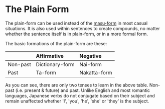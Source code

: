 # The Plain Form

The plain-form can be used instead of the [masu-form](verb-longformpresentaffirmative) in most casual situations. It is also used within sentences to create compounds, no matter whether the sentence itself is in plain-form, or in a more formal form.

The basic formations of the plain-form are these:

||Affirmative|Negative|
|:--|:--|:--|
|Non-past|Dictionary-form|Nai-form|
|Past|Ta-form|Nakatta-form|

As you can see, there are only two tenses to learn in the above table. Non-past (i.e. present & future) and past. Unlike English and most romantic languages, Japanese verbs do not conjugate based on their subject and remain unaffected whether 'I', 'you', 'he', 'she' or 'they' is the subject.


